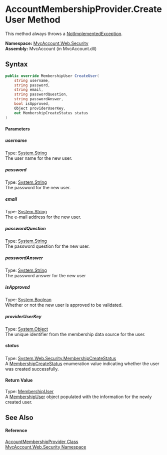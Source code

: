 AccountMembershipProvider.CreateUser Method
===========================================
This method always throws a [NotImplementedException][1].

**Namespace:** [MvcAccount.Web.Security][2]  
**Assembly:** MvcAccount (in MvcAccount.dll)

Syntax
------

```csharp
public override MembershipUser CreateUser(
	string username,
	string password,
	string email,
	string passwordQuestion,
	string passwordAnswer,
	bool isApproved,
	Object providerUserKey,
	out MembershipCreateStatus status
)
```

#### Parameters

##### *username*
Type: [System.String][3]  
The user name for the new user.

##### *password*
Type: [System.String][3]  
The password for the new user.

##### *email*
Type: [System.String][3]  
The e-mail address for the new user.

##### *passwordQuestion*
Type: [System.String][3]  
The password question for the new user.

##### *passwordAnswer*
Type: [System.String][3]  
The password answer for the new user

##### *isApproved*
Type: [System.Boolean][4]  
Whether or not the new user is approved to be validated.

##### *providerUserKey*
Type: [System.Object][5]  
The unique identifier from the membership data source for the user.

##### *status*
Type: [System.Web.Security.MembershipCreateStatus][6]  
 A [MembershipCreateStatus][6] enumeration value indicating whether the user was created successfully.

#### Return Value
Type: [MembershipUser][7]  
 A [MembershipUser][7] object populated with the information for the newly created user. 

See Also
--------

#### Reference
[AccountMembershipProvider Class][8]  
[MvcAccount.Web.Security Namespace][2]  

[1]: http://msdn.microsoft.com/en-us/library/6byb74h9
[2]: ../README.md
[3]: http://msdn.microsoft.com/en-us/library/s1wwdcbf
[4]: http://msdn.microsoft.com/en-us/library/a28wyd50
[5]: http://msdn.microsoft.com/en-us/library/e5kfa45b
[6]: http://msdn.microsoft.com/en-us/library/czcfs330
[7]: http://msdn.microsoft.com/en-us/library/d1b506ez
[8]: README.md